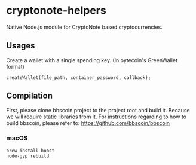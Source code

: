 # cryptonote-helpers

Native Node.js module for CryptoNote based cryptocurrencies.


## Usages
Create a wallet with a single spending key. (In bytecoin's GreenWallet format)
```
createWallet(file_path, container_password, callback);
```

## Compilation
First, please clone bbscoin project to the project root and build it.
Because we will require static libraries from it.
For instructions regarding to how to build bbscoin, please refer to: https://github.com/bbscoin/bbscoin 

### macOS
```
brew install boost
node-gyp rebuild
```